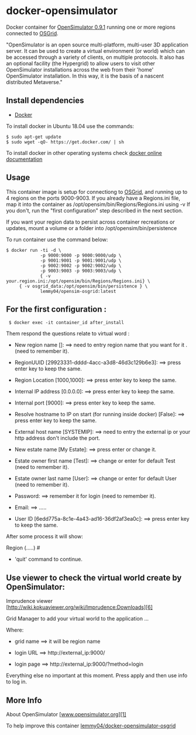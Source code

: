 # docker-opensimulator

Docker container for [OpenSimulator 0.9.1][3] running one or more regions connected to [OSGrid][8].

"OpenSimulator is an open source multi-platform, multi-user 3D application server. It can be used to create a virtual environment (or world) which can be accessed through a variety of clients, on multiple protocols. It also has an optional facility (the Hypergrid) to allow users to visit other OpenSimulator installations across the web from their 'home' OpenSimulator installation. In this way, it is the basis of a nascent distributed Metaverse."

## Install dependencies

  - [Docker][2]

To install docker in Ubuntu 18.04 use the commands:

    $ sudo apt-get update
    $ sudo wget -qO- https://get.docker.com/ | sh

 To install docker in other operating systems check [docker online documentation][4]

## Usage

This container image is setup for connectiong to [OSGrid][8], and running up to 4 regions on the ports 9000-9003.
If you already have a Regions.ini file, map it into the container as /opt/opensim/bin/Regions/Regions.ini using -v
If you don't, run the "first configuration" step described in the next section.

If you want your region data to persist across container recreations or
updates, mount a volume or a folder into /opt/opensim/bin/persistence

To run container use the command below:

    $ docker run -ti -d \
                 -p 9000:9000 -p 9000:9000/udp \
                 -p 9001:9001 -p 9001:9001/udp \
                 -p 9002:9002 -p 9002:9002/udp \
                 -p 9003:9003 -p 9003:9003/udp \
                 { -v your.region.ini:/opt/opensim/bin/Regions/Regions.ini} \
		 { -v osgrid_data:/opt/opensim/bin/persistence } \
                 lemmy04/opensim-osgrid:latest

 
## For the first configuration :

     $ docker exec -it container_id after_install

Them respond the questions relate to virtual word : 

 - New region name []:     ==> need to entry region name that you want for it .(need to remember it).

 - RegionUUID [29923331-dddd-4acc-a3d8-46d3c129b6e3]:     ==> press enter key to keep the same.

 - Region Location [1000,1000]:                           ==> press enter key to keep the same.

 - Internal IP address [0.0.0.0]:                         ==> press enter key to keep the same.

 - Internal port [9000]:                                  ==> press enter key to keep the same.

 - Resolve hostname to IP on start (for running inside docker) [False]:  ==> press enter key to keep the same.

 - External host name [SYSTEMIP]:   ==> need to entry the external ip or your http address don't include the port.

 - New estate name [My Estate]:     ==> press enter or change it. 

 - Estate owner first name [Test]:  ==> change or enter for default Test (need to remember it).

 - Estate owner last name [User]:   ==> change or enter for default User (need to remember it).

 - Password:                       ==> remember it for login (need to remember it).

 - Email:                          ==> ..... 

 - User ID [6edd775a-8c1e-4a43-ad16-36df2af3ea0c]:  ==> press enter key to keep the same.

After some process it will show:

Region (.....) # 

 - 'quit' command to continue.


## Use viewer to check the virtual world create by OpenSimulator:

Imprudence viewer [http://wiki.kokuaviewer.org/wiki/Imprudence:Downloads][6]

Grid Manager  to add your virtual world to the application ...

Where:

 - grid name ==> it will be region name

 - login URL ==>  http://external_ip:9000/  

 - login page ==> http://external_ip:9000/?method=login

Everything else no important at this moment. Press apply and then use info to log in.

## More Info

About OpenSimulator [www.opensimulator.org][1]

To help improve this container [lemmy04/docker-opensimulator-osgrid][5]

[1]:http://www.opensimulator.org/
[2]:https://www.docker.com
[3]:http://opensimulator.org/wiki/Download
[4]:http://docs.docker.com
[5]:https://github.com/lemmy04/docker-opensimulator-osgrid
[6]:http://wiki.kokuaviewer.org/wiki/Imprudence:Downloads
[7]:https://www.quantumobject.org/
[8]:https://www.osgrid.org/